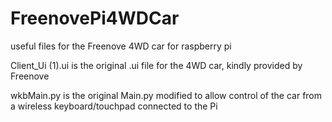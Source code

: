 # FreenovePi4WDCar  
useful files for the Freenove 4WD car for raspberry pi  
  
Client_Ui (1).ui is the original .ui file for the 4WD car, kindly provided by Freenove  
  
wkbMain.py is the original Main.py modified to allow control of the car from a wireless keyboard/touchpad connected to the Pi
